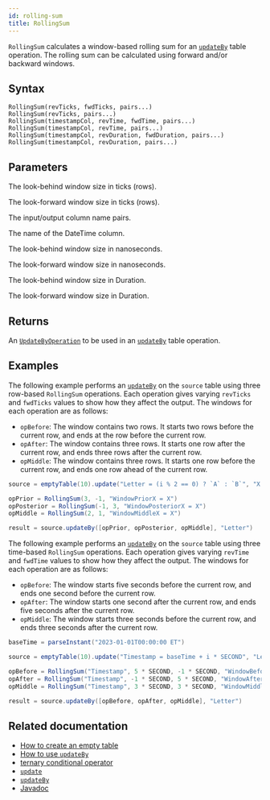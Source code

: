 ```yaml
---
id: rolling-sum
title: RollingSum
---
```


`RollingSum` calculates a window-based rolling sum for an [`updateBy`](./updateBy.md) table operation. The rolling sum can be calculated using forward and/or backward windows.

## Syntax

```
RollingSum(revTicks, fwdTicks, pairs...)
RollingSum(revTicks, pairs...)
RollingSum(timestampCol, revTime, fwdTime, pairs...)
RollingSum(timestampCol, revTime, pairs...)
RollingSum(timestampCol, revDuration, fwdDuration, pairs...)
RollingSum(timestampCol, revDuration, pairs...)
```

## Parameters

<ParamTable>
<Param name="revTicks" type="long">

The look-behind window size in ticks (rows).

</Param>
<Param name="fwdTicks" type="long">

The look-forward window size in ticks (rows).

</Param>
<Param name="pairs" type="String...">

The input/output column name pairs.

</Param>
<Param name="timestampCol" type="String">

The name of the DateTime column.

</Param>
<Param name="revTime" type="long">

The look-behind window size in nanoseconds.

</Param>
<Param name="fwdTime" type="long">

The look-forward window size in nanoseconds.

</Param>
<Param name="revDuration" type="Duration">

The look-behind window size in Duration.

</Param>
<Param name="fwdDuration" type="Duration">

The look-forward window size in Duration.

</Param>
</ParamTable>

## Returns

An [`UpdateByOperation`](./updateBy.md#parameters) to be used in an [`updateBy`](./updateBy.md) table operation.

## Examples

The following example performs an [`updateBy`](./updateBy.md) on the `source` table using three row-based `RollingSum` operations. Each operation gives varying `revTicks` and `fwdTicks` values to show how they affect the output. The windows for each operation are as follows:

- `opBefore`: The window contains two rows. It starts two rows before the current row, and ends at the row before the current row.
- `opAfter`: The window contains three rows. It starts one row after the current row, and ends three rows after the current row.
- `opMiddle`: The window contains three rows. It starts one row before the current row, and ends one row ahead of the current row.

```groovy order=source,result
source = emptyTable(10).update("Letter = (i % 2 == 0) ? `A` : `B`", "X = i")

opPrior = RollingSum(3, -1, "WindowPriorX = X")
opPosterior = RollingSum(-1, 3, "WindowPosteriorX = X")
opMiddle = RollingSum(2, 1, "WindowMiddleX = X")

result = source.updateBy([opPrior, opPosterior, opMiddle], "Letter")
```

The following example performs an [`updateBy`](./updateBy.md) on the `source` table using three time-based `RollingSum` operations. Each operation gives varying `revTime` and `fwdTime` values to show how they affect the output. The windows for each operation are as follows:

- `opBefore`: The window starts five seconds before the current row, and ends one second before the current row.
- `opAfter`: The window starts one second after the current row, and ends five seconds after the current row.
- `opMiddle`: The window starts three seconds before the current row, and ends three seconds after the current row.

```groovy order=source,result
baseTime = parseInstant("2023-01-01T00:00:00 ET")

source = emptyTable(10).update("Timestamp = baseTime + i * SECOND", "Letter = (i % 2 == 0) ? `A` : `B`", "X = i")

opBefore = RollingSum("Timestamp", 5 * SECOND, -1 * SECOND, "WindowBeforeX = X")
opAfter = RollingSum("Timestamp", -1 * SECOND, 5 * SECOND, "WindowAfterX = X")
opMiddle = RollingSum("Timestamp", 3 * SECOND, 3 * SECOND, "WindowMiddleX = X")

result = source.updateBy([opBefore, opAfter, opMiddle], "Letter")
```

## Related documentation

- [How to create an empty table](../../../how-to-guides/empty-table.md)
- [How to use `updateBy`](../../../how-to-guides/use-update-by.md)
- [ternary conditional operator](../../query-language/control-flow/ternary-if.md)
- [`update`](../select/update.md)
- [`updateBy`](./updateBy.md)
- [Javadoc](<https://deephaven.io/core/javadoc/io/deephaven/api/updateby/UpdateByOperation.html#RollingSum(long,long,java.lang.String...)>)
